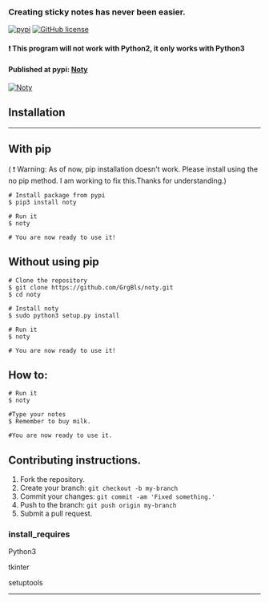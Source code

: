 ### Creating sticky notes has never been easier.

[![pypi](https://img.shields.io/pypi/v/Noty.svg)](https://pypi.python.org/pypi/Noty)
[![GitHub license](https://img.shields.io/github/license/GrgBls/Noty.svg)](https://github.com/GrgBls/Noty)


#### :heavy_exclamation_mark: This program will not work with Python2, it only works with Python3
#### Published at pypi: [Noty](https://pypi.python.org/pypi/Noty)

<a href="https://cloud.githubusercontent.com/assets/24195309/26754364/e3bcdbce-4879-11e7-924b-82e9dc434b50.gif"><img src="https://cloud.githubusercontent.com/assets/24195309/26754364/e3bcdbce-4879-11e7-924b-82e9dc434b50.gif" title="Noty"/></a>




## Installation
---

## With pip
( :heavy_exclamation_mark: Warning: As of now, pip installation doesn't work. Please install using the no pip method. I am working to fix this.Thanks for understanding.)

    # Install package from pypi
    $ pip3 install noty
    
    # Run it
    $ noty
    
    # You are now ready to use it!

## Without using pip
    
    # Clone the repository
    $ git clone https://github.com/GrgBls/noty.git
    $ cd noty
    
    # Install noty
    $ sudo python3 setup.py install
    
    # Run it
    $ noty
    
    # You are now ready to use it!
    
## How to:
    
    # Run it
    $ noty
    
    #Type your notes
    $ Remember to buy milk.
    
    #You are now ready to use it.
    
    
## Contributing instructions.

1. Fork the repository.
2. Create your branch: `git checkout -b my-branch`
3. Commit your changes: `git commit -am 'Fixed something.'`
4. Push to the branch: `git push origin my-branch`
5. Submit a pull request.
    


### install_requires
Python3  

tkinter

setuptools

---
